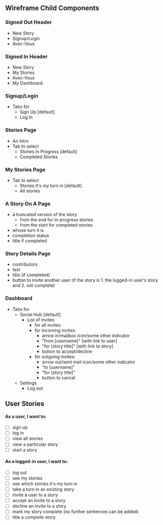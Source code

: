 ## Wireframe Child Components

### Signed Out Header

- New Story
- Signup/Login
- Avec-Vous

### Signed In Header

- New Story
- My Stories
- Avec-Vous
- My Dashboard

### Signup/Login

- Tabs for
  - Sign Up [default]
  - Log In

### Stories Page

- An intro
- Tab to select
  - Stories In Progress [default]
  - Completed Stories

### My Stories Page

- Tab to select
  - Stories it's my turn in [default]
  - All stories

### A Story On A Page

- a truncated version of the story
  - from the end for in-progress stories
  - from the start for completed stories
- whose turn it is
- completion status
- title if completed

### Story Details Page

- contributors
- text
- title (if completed)
- button to invite another user (if the story is 1. the logged-in user's story and 2. not complete)

### Dashboard

- Tabs for
  - Social Hub [default]
    - List of invites
      - for all invites
      - for incoming invites:
        - arrow in/mailbox icon/some other indicator
        - "from [username]" [with link to user]
        - "for [story title]" [with link to story]
        - button to accept/decline
      - for outgoing invites:
        - arrow out/sent mail icon/some other indicator
        - "to [username]"
        - "for [story title]"
        - button to cancel
  - Settings
    - Log out

## User Stories

#### As a user, I want to:

- [ ] sign up
- [ ] log in
- [ ] view all stories
- [ ] view a particular story
- [ ] start a story

#### As a logged-in user, I want to:

- [ ] log out
- [ ] see my stories
- [ ] see which stories it's my turn in
- [ ] take a turn in an existing story
- [ ] invite a user to a story
- [ ] accept an invite to a story
- [ ] decline an invite to a story
- [ ] mark my story complete (no further sentences can be added)
- [ ] title a complete story
